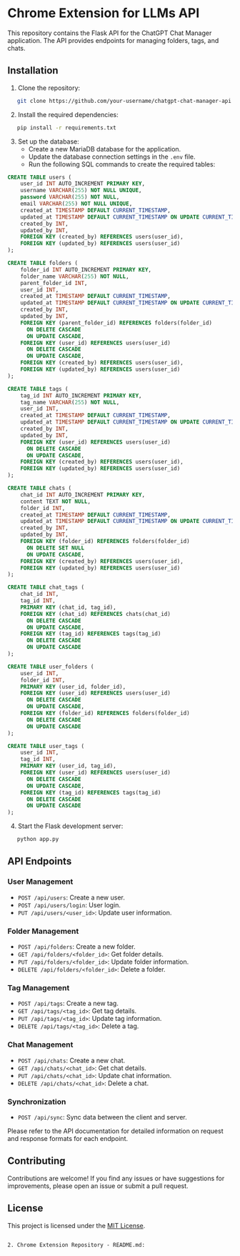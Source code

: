 # Chrome Extension for LLMs API

This repository contains the Flask API for the ChatGPT Chat Manager application. The API provides endpoints for managing folders, tags, and chats.

## Installation

1. Clone the repository:
```sh
   git clone https://github.com/your-username/chatgpt-chat-manager-api.git
```

2. Install the required dependencies:
```sh
   pip install -r requirements.txt
```

3. Set up the database:
   - Create a new MariaDB database for the application.
   - Update the database connection settings in the `.env` file.
   - Run the following SQL commands to create the required tables:
```sql
CREATE TABLE users (
    user_id INT AUTO_INCREMENT PRIMARY KEY,
    username VARCHAR(255) NOT NULL UNIQUE,
    password VARCHAR(255) NOT NULL,
    email VARCHAR(255) NOT NULL UNIQUE,
    created_at TIMESTAMP DEFAULT CURRENT_TIMESTAMP,
    updated_at TIMESTAMP DEFAULT CURRENT_TIMESTAMP ON UPDATE CURRENT_TIMESTAMP,
    created_by INT,
    updated_by INT,
    FOREIGN KEY (created_by) REFERENCES users(user_id),
    FOREIGN KEY (updated_by) REFERENCES users(user_id)
);

CREATE TABLE folders (
    folder_id INT AUTO_INCREMENT PRIMARY KEY,
    folder_name VARCHAR(255) NOT NULL,
    parent_folder_id INT,
    user_id INT,
    created_at TIMESTAMP DEFAULT CURRENT_TIMESTAMP,
    updated_at TIMESTAMP DEFAULT CURRENT_TIMESTAMP ON UPDATE CURRENT_TIMESTAMP,
    created_by INT,
    updated_by INT,
    FOREIGN KEY (parent_folder_id) REFERENCES folders(folder_id)
      ON DELETE CASCADE
      ON UPDATE CASCADE,
    FOREIGN KEY (user_id) REFERENCES users(user_id)
      ON DELETE CASCADE
      ON UPDATE CASCADE,
    FOREIGN KEY (created_by) REFERENCES users(user_id),
    FOREIGN KEY (updated_by) REFERENCES users(user_id)
);

CREATE TABLE tags (
    tag_id INT AUTO_INCREMENT PRIMARY KEY,
    tag_name VARCHAR(255) NOT NULL,
    user_id INT,
    created_at TIMESTAMP DEFAULT CURRENT_TIMESTAMP,
    updated_at TIMESTAMP DEFAULT CURRENT_TIMESTAMP ON UPDATE CURRENT_TIMESTAMP,
    created_by INT,
    updated_by INT,
    FOREIGN KEY (user_id) REFERENCES users(user_id)
      ON DELETE CASCADE
      ON UPDATE CASCADE,
    FOREIGN KEY (created_by) REFERENCES users(user_id),
    FOREIGN KEY (updated_by) REFERENCES users(user_id)
);

CREATE TABLE chats (
    chat_id INT AUTO_INCREMENT PRIMARY KEY,
    content TEXT NOT NULL,
    folder_id INT,
    created_at TIMESTAMP DEFAULT CURRENT_TIMESTAMP,
    updated_at TIMESTAMP DEFAULT CURRENT_TIMESTAMP ON UPDATE CURRENT_TIMESTAMP,
    created_by INT,
    updated_by INT,
    FOREIGN KEY (folder_id) REFERENCES folders(folder_id)
      ON DELETE SET NULL
      ON UPDATE CASCADE,
    FOREIGN KEY (created_by) REFERENCES users(user_id),
    FOREIGN KEY (updated_by) REFERENCES users(user_id)
);

CREATE TABLE chat_tags (
    chat_id INT,
    tag_id INT,
    PRIMARY KEY (chat_id, tag_id),
    FOREIGN KEY (chat_id) REFERENCES chats(chat_id)
      ON DELETE CASCADE
      ON UPDATE CASCADE,
    FOREIGN KEY (tag_id) REFERENCES tags(tag_id)
      ON DELETE CASCADE
      ON UPDATE CASCADE
);

CREATE TABLE user_folders (
    user_id INT,
    folder_id INT,
    PRIMARY KEY (user_id, folder_id),
    FOREIGN KEY (user_id) REFERENCES users(user_id)
      ON DELETE CASCADE
      ON UPDATE CASCADE,
    FOREIGN KEY (folder_id) REFERENCES folders(folder_id)
      ON DELETE CASCADE
      ON UPDATE CASCADE
);

CREATE TABLE user_tags (
    user_id INT,
    tag_id INT,
    PRIMARY KEY (user_id, tag_id),
    FOREIGN KEY (user_id) REFERENCES users(user_id)
      ON DELETE CASCADE
      ON UPDATE CASCADE,
    FOREIGN KEY (tag_id) REFERENCES tags(tag_id)
      ON DELETE CASCADE
      ON UPDATE CASCADE
);
```

4. Start the Flask development server:
```sh
   python app.py
```

## API Endpoints

### User Management

- `POST /api/users`: Create a new user.
- `POST /api/users/login`: User login.
- `PUT /api/users/<user_id>`: Update user information.

### Folder Management

- `POST /api/folders`: Create a new folder.
- `GET /api/folders/<folder_id>`: Get folder details.
- `PUT /api/folders/<folder_id>`: Update folder information.
- `DELETE /api/folders/<folder_id>`: Delete a folder.

### Tag Management

- `POST /api/tags`: Create a new tag.
- `GET /api/tags/<tag_id>`: Get tag details.
- `PUT /api/tags/<tag_id>`: Update tag information.
- `DELETE /api/tags/<tag_id>`: Delete a tag.

### Chat Management

- `POST /api/chats`: Create a new chat.
- `GET /api/chats/<chat_id>`: Get chat details.
- `PUT /api/chats/<chat_id>`: Update chat information.
- `DELETE /api/chats/<chat_id>`: Delete a chat.

### Synchronization

- `POST /api/sync`: Sync data between the client and server.

Please refer to the API documentation for detailed information on request and response formats for each endpoint.

## Contributing

Contributions are welcome! If you find any issues or have suggestions for improvements, please open an issue or submit a pull request.

## License

This project is licensed under the [MIT License](LICENSE).
```

2. Chrome Extension Repository - README.md:

